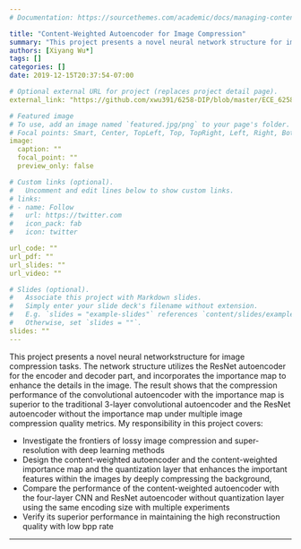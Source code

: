 ```yaml
---
# Documentation: https://sourcethemes.com/academic/docs/managing-content/

title: "Content-Weighted Autoencoder for Image Compression"
summary: "This project presents a novel neural network structure for image compression tasks. The network incorporates the importance map that enhances the details in the image to the vanilla ResNet autoencoder. The result confirms the superior compression performance of the convolutional autoencoder with the importance map over the traditional 3-layer convolutional autoencoder and the vanilla ResNet autoencoder."
authors: [Xiyang Wu*]
tags: []
categories: []
date: 2019-12-15T20:37:54-07:00

# Optional external URL for project (replaces project detail page).
external_link: "https://github.com/xwu391/6258-DIP/blob/master/ECE_6258_Final_Project_Xiyang_Wu.pdf"

# Featured image
# To use, add an image named `featured.jpg/png` to your page's folder.
# Focal points: Smart, Center, TopLeft, Top, TopRight, Left, Right, BottomLeft, Bottom, BottomRight.
image:
  caption: ""
  focal_point: ""
  preview_only: false

# Custom links (optional).
#   Uncomment and edit lines below to show custom links.
# links:
# - name: Follow
#   url: https://twitter.com
#   icon_pack: fab
#   icon: twitter

url_code: ""
url_pdf: ""
url_slides: ""
url_video: ""

# Slides (optional).
#   Associate this project with Markdown slides.
#   Simply enter your slide deck's filename without extension.
#   E.g. `slides = "example-slides"` references `content/slides/example-slides.md`.
#   Otherwise, set `slides = ""`.
slides: ""
---
```

This project presents a novel neural networkstructure for image compression tasks. The network structure utilizes the ResNet autoencoder for the encoder and decoder part, and incorporates the importance map to enhance the details in the image. The result shows that the compression performance of the convolutional autoencoder with the importance map is superior to the traditional 3-layer convolutional autoencoder and the ResNet autoencoder without the importance map under multiple image compression quality metrics. My responsibility in this project covers:
 * Investigate the frontiers of lossy image compression and super-resolution with deep learning methods
 * Design the content-weighted autoencoder and the content-weighted importance map and the quantization layer that enhances the important features within the images by deeply compressing the background, 
 * Compare the performance of the content-weighted autoencoder with the four-layer CNN and ResNet autoencoder without quantization layer using the same encoding size with multiple experiments
 * Verify its superior performance in maintaining the high reconstruction quality with low bpp rate

---
